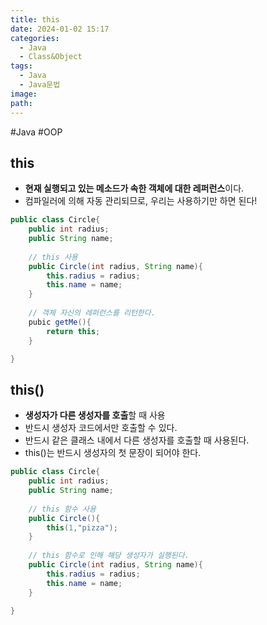 ```yaml
---
title: this
date: 2024-01-02 15:17
categories:
  - Java
  - Class&Object
tags:
  - Java
  - Java문법
image: 
path:
---
```

#Java #OOP 

## this
+ **현재 실행되고 있는 메소드가 속한 객체에 대한 레퍼런스**이다.
+ 컴파일러에 의해 자동 관리되므로, 우리는 사용하기만 하면 된다!

```java
public class Circle{
    public int radius;
    public String name;
    
	// this 사용
    public Circle(int radius, String name){
        this.radius = radius;
        this.name = name;
    }
    
    // 객체 자신의 레퍼런스를 리턴한다.
    pubic getMe(){
    	return this;
	}

}
```

## this()
+ **생성자가 다른 생성자를 호출**할 때 사용
+ 반드시 생성자 코드에서만 호출할 수 있다.
+ 반드시 같은 클래스 내에서 다른 생성자를 호출할 때 사용된다.
+ this()는 반드시 생성자의 첫 문장이 되어야 한다.

```java
public class Circle{
    public int radius;
    public String name;
    
    // this 함수 사용
    public Circle(){
    	this(1,"pizza");
    }
	
    // this 함수로 인해 해당 생성자가 실행된다.
    public Circle(int radius, String name){
        this.radius = radius;
        this.name = name;
    }

}
```